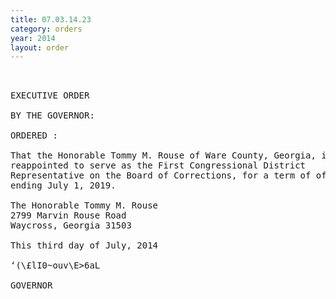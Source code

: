```yaml
---
title: 07.03.14.23
category: orders
year: 2014
layout: order
---
```


<pre> 

EXECUTIVE ORDER

BY THE GOVERNOR:

ORDERED :

That the Honorable Tommy M. Rouse of Ware County, Georgia, is
reappointed to serve as the First Congressional District
Representative on the Board of Corrections, for a term of office
ending July 1, 2019.

The Honorable Tommy M. Rouse
2799 Marvin Rouse Road
Waycross, Georgia 31503

This third day of July, 2014

‘(\£lI0~ouv\E>6aL

GOVERNOR

</pre>
